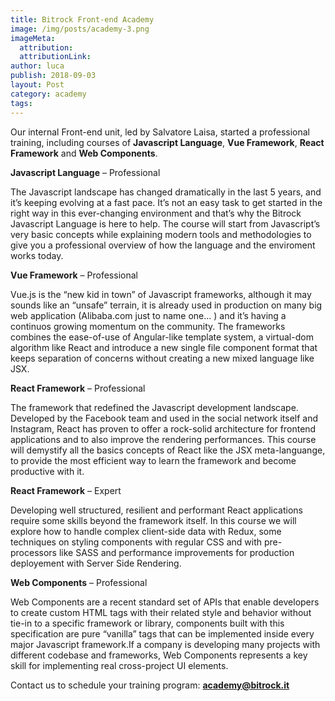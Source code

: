 ```yaml
---
title: Bitrock Front-end Academy
image: /img/posts/academy-3.png
imageMeta:
  attribution:
  attributionLink:
author: luca
publish: 2018-09-03
layout: Post
category: academy
tags:
---
```


Our internal Front-end unit, led by Salvatore Laisa, started a professional training, including courses of **Javascript Language**, **Vue Framework**, **React Framework** and **Web Components**.

<!-- more -->

**Javascript Language** – Professional

The Javascript landscape has changed dramatically in the last 5 years, and it’s keeping evolving at a fast pace. It’s not an easy task to get started in the right way in this ever-changing environment and that’s why the Bitrock Javascript Language is here to help. The course will start from Javascript’s very basic concepts while explaining modern tools and methodologies to give you a professional overview of how the language and the enviroment works today.

**Vue Framework** – Professional

Vue.js is the “new kid in town” of Javascript frameworks, although it may sounds like an “unsafe” terrain, it is already used in production on many big web application (Alibaba.com just to name one… ) and it’s having a continuos growing momentum on the community. The frameworks combines the ease-of-use of Angular-like template system, a virtual-dom algorithm like React and introduce a new single file component format that keeps separation of concerns without creating a new mixed language like JSX.

**React Framework** – Professional

The framework that redefined the Javascript development landscape. Developed by the Facebook team and used in the social network itself and Instagram, React has proven to offer a rock-solid architecture for frontend applications and to also improve the rendering performances. This course will demystify all the basics concepts of React like the JSX meta-languange, to provide the most efficient way to learn the framework and become productive with it.

**React Framework** – Expert

Developing well structured, resilient and performant React applications require some skills beyond the framework itself. In this course we will explore how to handle complex client-side data with Redux, some techniques on styling components with regular CSS and with pre-processors like SASS and performance improvements for production deployement with Server Side Rendering.

**Web Components** – Professional

Web Components are a recent standard set of APIs that enable developers to create custom HTML tags with their related style and behavior without tie-in to a specific framework or library, components built with this specification are pure “vanilla” tags that can be implemented inside every major Javascript framework.If a company is developing many projects with different codebase and frameworks, Web Components represents a key skill for implementing real cross-project UI elements.

Contact us to schedule your training program: **[academy@bitrock.it](mailto:academy@bitrock.it)**